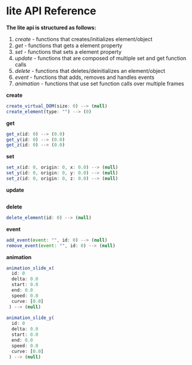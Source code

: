 # lite API Reference
**The lite api is structured as follows:**
1. *create* - functions that creates/initializes element/object
2. *get* - functions that gets a element property
3. *set* - functions that sets a element property
4. *update* - functions that are composed of multiple set and get function calls
5. *delete* - functions that deletes/deinitializes an element/object
6. *event* - functions that adds, removes and handles events 
7. *animation* - functions that use set function calls over multiple frames

**create**
```javascript
create_virtual_DOM(size: 0) --> (null)
create_element(type: "") --> (0)
```
**get**
```javascript
get_x(id: 0) --> (0.0)
get_y(id: 0) --> (0.0)
get_z(id: 0) --> (0.0)
```
**set**
```javascript
set_x(id: 0, origin: 0, x: 0.0) --> (null)
set_y(id: 0, origin: 0, y: 0.0) --> (null)
set_z(id: 0, origin: 0, z: 0.0) --> (null)
```
**update**
```javascript
```
**delete**
```javascript
delete_element(id: 0) --> (null)
```
**event**
```javascript
add_event(event: "", id: 0) --> (null)
remove_event(event: "", id: 0) --> (null)
```
**animation**
```javascript
animation_slide_x(
  id: 0
  delta: 0.0
  start: 0.0
  end: 0.0
  speed: 0.0
  curve: [0.0]
 ) --> (null)
 
animation_slide_y(
  id: 0
  delta: 0.0
  start: 0.0
  end: 0.0
  speed: 0.0
  curve: [0.0]
 ) --> (null)
```
